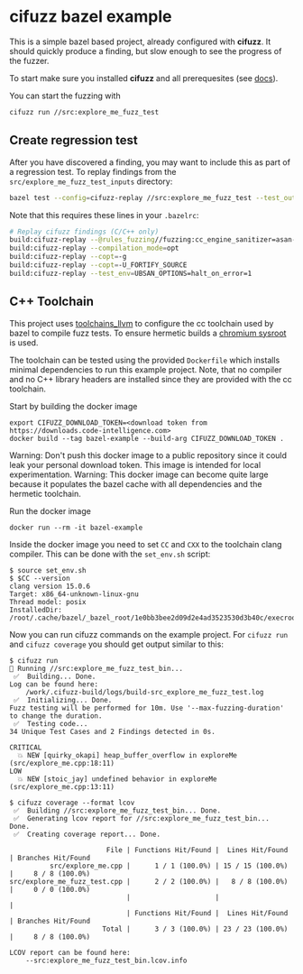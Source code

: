 # cifuzz bazel example

This is a simple bazel based project, already configured with
**cifuzz**. It should quickly produce a finding, but slow enough to
see the progress of the fuzzer.

To start make sure you installed **cifuzz** and all prerequesites
(see [docs](https://docs.code-intelligence.com/get-started/setup-ci-fuzz/c-cpp/bazel)).

You can start the fuzzing with

```bash
cifuzz run //src:explore_me_fuzz_test
```

## Create regression test

After you have discovered a finding, you may want to include this as
part of a regression test. To replay findings from the
`src/explore_me_fuzz_test_inputs` directory:

```bash
bazel test --config=cifuzz-replay //src:explore_me_fuzz_test --test_output=streamed
```

Note that this requires these lines in your `.bazelrc`:

```bash
# Replay cifuzz findings (C/C++ only)
build:cifuzz-replay --@rules_fuzzing//fuzzing:cc_engine_sanitizer=asan-ubsan
build:cifuzz-replay --compilation_mode=opt
build:cifuzz-replay --copt=-g
build:cifuzz-replay --copt=-U_FORTIFY_SOURCE
build:cifuzz-replay --test_env=UBSAN_OPTIONS=halt_on_error=1
```

## C++ Toolchain

This project uses
[toolchains_llvm](https://github.com/bazel-contrib/toolchains_llvm) to configure
the cc toolchain used by bazel to compile fuzz tests. To ensure hermetic
builds a [chromium sysroot](https://chromium.googlesource.com/chromium/src/+/HEAD/docs/linux/sysroot.md)
is used.

The toolchain can be tested using the provided `Dockerfile` which installs
minimal dependencies to run this example project. Note, that no compiler and no
C++ library headers are installed since they are provided with the cc toolchain.

Start by building the docker image

```
export CIFUZZ_DOWNLOAD_TOKEN=<download token from https://downloads.code-intelligence.com>
docker build --tag bazel-example --build-arg CIFUZZ_DOWNLOAD_TOKEN .
```

Warning: Don't push this docker image to a public repository since it could leak
         your personal download token. This image is intended for local
         experimentation.
Warning: This docker image can become quite large because it populates the bazel
         cache with all dependencies and the hermetic toolchain.

Run the docker image

```
docker run --rm -it bazel-example
```

Inside the docker image you need to set `CC` and `CXX` to the toolchain clang
compiler. This can be done with the `set_env.sh` script:

```
$ source set_env.sh
$ $CC --version
clang version 15.0.6
Target: x86_64-unknown-linux-gnu
Thread model: posix
InstalledDir: /root/.cache/bazel/_bazel_root/1e0bb3bee2d09d2e4ad3523530d3b40c/execroot/_main/external/toolchains_llvm~~llvm~llvm_toolchain_llvm/bin
```

Now you can run cifuzz commands on the example project. For `cifuzz run` and
`cifuzz coverage` you should get output similar to this:

```
$ cifuzz run
🚀 Running //src:explore_me_fuzz_test_bin...
 ✅  Building... Done.
Log can be found here:
    /work/.cifuzz-build/logs/build-src_explore_me_fuzz_test.log
 ✅  Initializing... Done.
Fuzz testing will be performed for 10m. Use '--max-fuzzing-duration' to change the duration.
 ✅  Testing code...
34 Unique Test Cases and 2 Findings detected in 0s.

CRITICAL
  💥 NEW [quirky_okapi] heap_buffer_overflow in exploreMe (src/explore_me.cpp:18:11)
LOW
  💥 NEW [stoic_jay] undefined behavior in exploreMe (src/explore_me.cpp:13:11)
```

```
$ cifuzz coverage --format lcov
 ✅  Building //src:explore_me_fuzz_test_bin... Done.
 ✅  Generating lcov report for //src:explore_me_fuzz_test_bin... Done.
 ✅  Creating coverage report... Done.

                        File | Functions Hit/Found |  Lines Hit/Found | Branches Hit/Found
          src/explore_me.cpp |      1 / 1 (100.0%) | 15 / 15 (100.0%) |     8 / 8 (100.0%)
src/explore_me_fuzz_test.cpp |      2 / 2 (100.0%) |   8 / 8 (100.0%) |     0 / 0 (100.0%)
                             |                     |                  |
                             | Functions Hit/Found |  Lines Hit/Found | Branches Hit/Found
                       Total |      3 / 3 (100.0%) | 23 / 23 (100.0%) |     8 / 8 (100.0%)

LCOV report can be found here:
    --src:explore_me_fuzz_test_bin.lcov.info
```
